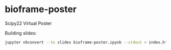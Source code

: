 # bioframe-poster
Scipy22 Virtual Poster

Building slides:

```sh
jupyter nbconvert --to slides bioframe-poster.ipynb --stdout > index.html
```
